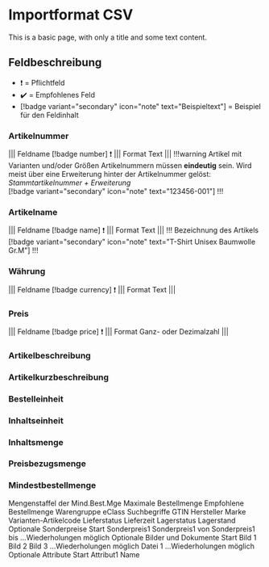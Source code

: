# Importformat CSV

This is a basic page, with only a title and some text content.

## Feldbeschreibung
- :exclamation: = Pflichtfeld
- :heavy_check_mark: = Empfohlenes Feld
- [!badge variant="secondary" icon="note" text="Beispieltext"] = Beispiel für den Feldinhalt

### Artikelnummer
||| Feldname
[!badge number] :exclamation:
||| Format
Text
|||
!!!warning Artikel mit Varianten und/oder Größen
Artikelnummern müssen **eindeutig** sein. Wird meist über eine Erweiterung hinter der Artikelnummer gelöst: *Stammtartikelnummer + Erweiterung*  
[!badge variant="secondary" icon="note" text="123456-001"]
!!!
### Artikelname
||| Feldname
[!badge name] :exclamation:
||| Format
Text
|||
!!!
Bezeichnung des Artikels  
[!badge variant="secondary" icon="note" text="T-Shirt Unisex Baumwolle Gr.M"]
!!!
### Währung
||| Feldname
[!badge currency] :exclamation:
||| Format
Text
|||
### Preis
||| Feldname
[!badge price] :exclamation:
||| Format
Ganz- oder Dezimalzahl
|||
### Artikelbeschreibung
### Artikelkurzbeschreibung
### Bestelleinheit
### Inhaltseinheit
### Inhaltsmenge
### Preisbezugsmenge
### Mindestbestellmenge
Mengenstaffel der Mind.Best.Mge
Maximale Bestellmenge
Empfohlene Bestellmenge
Warengruppe
eClass
Suchbegriffe
GTIN
Hersteller
Marke
Varianten-Artikelcode
Lieferstatus
Lieferzeit
Lagerstatus
Lagerstand
Optionale Sonderpreise Start
Sonderpreis1
Sonderpreis1 von
Sonderpreis1 bis
…Wiederholungen möglich
Optionale Bilder und Dokumente Start
Bild 1
Bild 2
Bild 3
…Wiederholungen möglich
Datei 1
…Wiederholungen möglich
Optionale Attribute Start
Attribut1 Name

